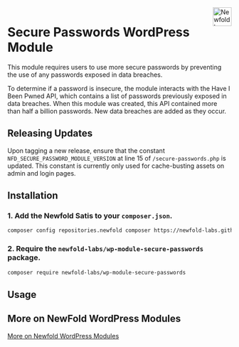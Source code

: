 <a href="https://newfold.com/" target="_blank">
    <img src="https://newfold.com/content/experience-fragments/newfold/site-header/master/_jcr_content/root/header/logo.coreimg.svg/1621395071423/newfold-digital.svg" alt="Newfold Logo" title="Newfold Digital" align="right" 
height="42" />
</a>

# Secure Passwords WordPress Module

This module requires users to use more secure passwords by preventing the use of any passwords exposed in data breaches.

To determine if a password is insecure, the module interacts with the Have I Been Pwned API, which contains a list of
passwords previously exposed in data breaches. When this module was created, this API contained more than half a billion
passwords. New data breaches are added as they occur.

## Releasing Updates

Upon tagging a new release, ensure that the constant `NFD_SECURE_PASSWORD_MODULE_VERSION` at line 15 of `/secure-passwords.php` is updated. This constant is currently only used for cache-busting assets on admin and login pages.

## Installation

### 1. Add the Newfold Satis to your `composer.json`.

 ```bash
 composer config repositories.newfold composer https://newfold-labs.github.io/satis/
 ```

### 2. Require the `newfold-labs/wp-module-secure-passwords` package.

 ```bash
 composer require newfold-labs/wp-module-secure-passwords
 ```

## Usage

## More on NewFold WordPress Modules

[More on Newfold WordPress Modules](https://github.com/newfold-labs/wp-module-loader)
